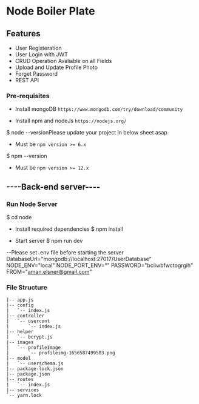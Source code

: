 # Node Boiler Plate

## Features
- User Registeration
- User Login with JWT
- CRUD Operation Avaliable on all Fields
- Upload and Update Profile Photo
- Forget Password
- REST API

### Pre-requisites

- Install mongoDB `https://www.mongodb.com/try/download/community`

- Install npm and nodeJs `https://nodejs.org/`

$ node --versionPlease update your project in below sheet asap
- Must be `npm version >= 6.x`

$ npm --version
- Must be `npm version >= 12.x`


## ----Back-end server----

### Run Node Server


$ cd node

- Install required dependencies
$ npm install

- Start server
$ npm run dev

--Please set .env file before starting the server
DatabaseUrl="mongodb://localhost:27017/UserDatabase"
NODE_ENV="local"
NODE_PORT_ENV=""
PASSWORD="bciiwbfwctogrgih"
FROM="aman.elsner@gmail.com"

### File Structure

```
|-- app.js
|-- config
|   `-- index.js
|-- controller
|   `-- usercont
|       `-- index.js
|-- helper
|   `-- bcrypt.js
|-- images
|   `-- profileImage
|       `-- profileimg-1656587499503.png
|-- model
|   `-- userschema.js
|-- package-lock.json
|-- package.json
|-- routes
|   `-- index.js
|-- services
`-- yarn.lock
